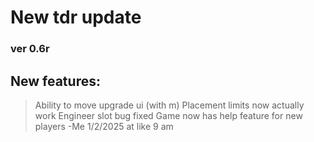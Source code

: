 # New tdr update 
### ver 0.6r
## New features:
> Ability to move upgrade ui (with m)
> Placement limits now actually work
> Engineer slot bug fixed
> Game now has help feature for new players
-Me 1/2/2025 at like 9 am
